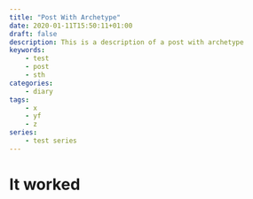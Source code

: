 ```yaml
---
title: "Post With Archetype"
date: 2020-01-11T15:50:11+01:00
draft: false
description: This is a description of a post with archetype
keywords:
    - test
    - post
    - sth
categories:
    - diary
tags:
    - x
    - yf
    - z
series:
    - test series
---
```


# It worked